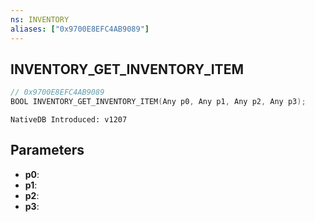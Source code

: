 ```yaml
---
ns: INVENTORY
aliases: ["0x9700E8EFC4AB9089"]
---
```

## INVENTORY_GET_INVENTORY_ITEM

```c
// 0x9700E8EFC4AB9089
BOOL INVENTORY_GET_INVENTORY_ITEM(Any p0, Any p1, Any p2, Any p3);
```

```
NativeDB Introduced: v1207
```

## Parameters
* **p0**:
* **p1**:
* **p2**:
* **p3**:
